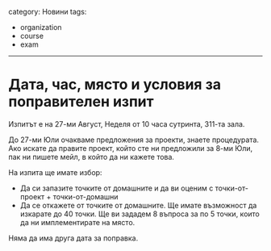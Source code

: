 category: Новини
tags:
  - organization
  - course
  - exam

--------

# Дата, час, място и условия за поправителен изпит

Изпитът е на 27-ми Август, Неделя от 10 часа сутринта, 311-та зала.

До 27-ми Юли очакваме предложения за проекти, знаете процедурата.
Ако искате да правите проект, който сте ни предложили за 8-ми Юли, пак ни пишете мейл, в който да ни кажете това.

На изпита ще имате избор:
* Да си запазите точките от домашните и да ви оценим с точки-от-проект + точки-от-домашни
* Да се откажете от точките от домашните. Ще имате възможност да изкарате до 40 точки. Ще ви зададем 8 въпроса за по 5 точки, които да ни имплементирате на място.

Няма да има друга дата за поправка.
